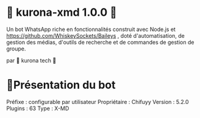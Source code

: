 # 🎴 kurona-xmd 1.0.0 🎴
Un bot WhatsApp riche en fonctionnalités construit avec Node.js et https://github.com/WhiskeySockets/Baileys , doté d'automatisation, de gestion des médias, d'outils de recherche et de commandes de gestion de groupe.

par 🎴 kurona tech 🎴

# 🎴Présentation du bot
Préfixe : configurable par utilisateur
Propriétaire : Chifuyy
Version : 5.2.0
Plugins : 63
Type : X-MD
